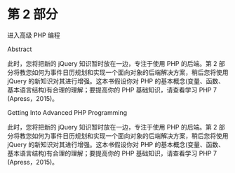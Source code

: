# 第 2 部分
进入高级 PHP 编程

Abstract

此时，您将把新的 jQuery 知识暂时放在一边，专注于使用 PHP 的后端。第 2 部分将教您如何为事件日历规划和实现一个面向对象的后端解决方案，稍后您将使用 jQuery 的新知识对其进行增强。这本书假设你对 PHP 的基本概念(变量、函数、基本语言结构)有合理的理解；要提高你的 PHP 基础知识，请查看学习 PHP 7 (Apress，2015)。

Getting Into Advanced PHP Programming

此时，您将把新的 jQuery 知识暂时放在一边，专注于使用 PHP 的后端。第 2 部分将教您如何为事件日历规划和实现一个面向对象的后端解决方案，稍后您将使用 jQuery 的新知识对其进行增强。这本书假设你对 PHP 的基本概念(变量、函数、基本语言结构)有合理的理解；要提高你的 PHP 基础知识，请查看学习 PHP 7 (Apress，2015)。